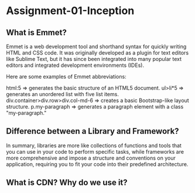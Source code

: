 
# Assignment-01-Inception

## What is Emmet?

Emmet is a web development tool and shorthand syntax for quickly writing HTML and CSS code. It was originally developed as a plugin for text editors like Sublime Text, but it has since been integrated into many popular text editors and integrated development environments (IDEs).

Here are some examples of Emmet abbreviations:

html:5 => generates the basic structure of an HTML5 document.
ul>li*5 => generates an unordered list with five list items.
div.container>div.row>div.col-md-6 => creates a basic Bootstrap-like layout structure.
p.my-paragraph => generates a paragraph element with a class "my-paragraph."

## Difference between a Library and Framework?

In summary, libraries are more like collections of functions and tools that you can use in your code to perform specific tasks, while frameworks are more comprehensive and impose a structure and conventions on your application, requiring you to fit your code into their predefined architecture.

## What is CDN? Why do we use it?

